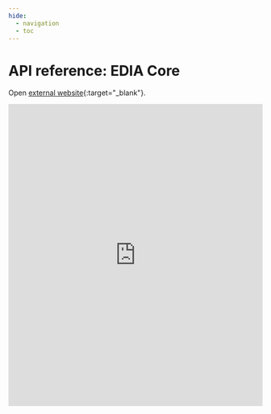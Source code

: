 ```yaml
---
hide:
  - navigation
  - toc
---
```

# API reference: EDIA Core

Open [external website](https://edia-toolbox.github.io/apiref_test/){:target="_blank"}.

<iframe src="https://edia-toolbox.github.io/apiref_test/" width="100%" height="600" frameborder="0" allowfullscreen />